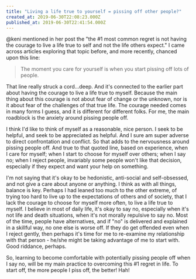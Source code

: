 ```yaml
---
title: "Living a life true to yourself = pissing off other people?"
created_at: 2019-06-30T22:08:23.000Z
published_at: 2019-06-30T22:41:54.000Z
---
```

@keni mentioned in her post the "the #1 most common regret is not having the courage to live a life true to self and not the life others expect." I came across articles exploring that topic before, and more recently, chanced upon this line:  

  

> The moment you care for yourself is when you start pissing off lots of people.

  

That line really struck a cord...deep. And it's connected to the earlier part about having the courage to live a life true to myself. Because the main thing about this courage is not about fear of change or the unknown, nor is it about fear of the challenges of that true life. The courage needed comes in many forms I guess, and it is different for different folks. For me, the main roadblock is the anxiety around pissing people off. 

  

I think I'd like to think of myself as a reasonable, nice person. I seek to be helpful, and seek to be appreciated as helpful. And I sure am super adverse to direct confrontation and conflict. So that adds to the nervousness around pissing people off. And true to that quoted line, based on experience, when I care for myself; when I start to choose for myself over others; when I say no; when I reject people, invariably some people won't like that decision, especially if they expect and want your help on something.

  

I'm not saying that it's okay to be hedonistic, anti-social and self-obsessed, and not give a care about anyone or anything. I think as with all things, balance is key. Perhaps I had leaned too much to the other extreme, of trying too hard to live up to the expectations of others and of society, that I lack the courage to choose for myself more often, to live a life true to myself. I believe in most of daily life, it's okay to say no, especially when it's not life and death situations, when it's not morally repulsive to say no. Most of the time, people have alternatives, and if "no" is delivered and explained in a skillful way, no one else is worse off. If they do get offended even when I reject gently, then perhaps it's time for me to re-examine my relationship with that person - he/she might be taking advantage of me to start with. Good riddance, perhaps.

  

So, learning to become comfortable with potentially pissing people off when I say no, will be my main practice to overcoming this #1 regret in life. To start off, the more people I piss off, the better! Hah!
